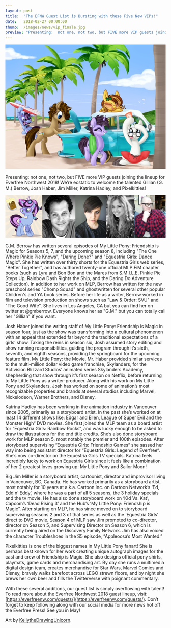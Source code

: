 ```yaml
---
layout: post
title:  "The EFNW Guest List is Bursting with these Five New VIPs!"
date:   2018-02-27 00:00:00
thumb:  /images/news/vip_finale.jpg
preview: "Presenting:  not one, not two, but FIVE more VIP guests joining the lineup for Everfree Northwest 2018!"
---
```


![](/images/news/vip_finale.jpg)

Presenting:  not one, not two, but FIVE more VIP guests joining the lineup for Everfree Northwest 2018!  We’re ecstatic to welcome the talented Gillian (G. M.) Berrow, Josh Haber, Jim Miller, Katrina Hadley, and Pixelkitties!

![](/images/news/vip_finale_heads.jpg)

G.M. Berrow has written several episodes of My Little Pony: Friendship is Magic for Seasons 5, 7, and the upcoming season 8, including "The One Where Pinkie Pie Knows", "Daring Done?" and "Equestria Girls: Dance Magic". She has written over thirty shorts for the Equestria Girls web series, "Better Together", and has authored twenty-one official MLP:FiM chapter books (such as Lyra and Bon Bon and the Mares from S.M.I.L.E, Pinkie Pie Steps Up, Rainbow Dash Rights the Ship, and the Daring Do Adventure Collection). In addition to her work on MLP, Berrow has written for the new preschool series "Chomp Squad" and ghostwritten for several other popular Children's and YA book series. Before her life as a writer, Berrow worked in film and television production on shows such as "Law & Order: SVU" and "The Good Wife". She lives in Los Angeles, CA but you can find her on twitter at @gmberrow. Everyone knows her as "G.M." but you can totally call her "Gillian" if you want.

Josh Haber joined the writing staff of My Little Pony: Friendship is Magic in season four, just as the show was transforming into a cultural phenomenon with an appeal that extended far beyond the traditional expectations of a girls’ show. Taking the reins in season six, Josh assumed story editing and show running responsibilities, guiding the program through it’s sixth, seventh, and eighth seasons, providing the springboard for the upcoming feature film, My Little Pony: the Movie. Mr. Haber provided similar services to the multi-million dollar video game franchise,
Skylanders, for the Activision Blizzard Studios’ animated series Skylanders Academy, shepherding that show through it’s first season on Netflix, before returning to My Little Pony as a writer-producer. Along with his work on My Little Pony and Skylanders, Josh has worked on some of animation’s most recognizable properties and brands at several studios including Marvel, Nickelodeon, Warner Brothers, and Disney.

Katrina Hadley has been working in the animation industry in Vancouver since 2005, primarily as a storyboard artist. In the past she’s worked on at least 14 different shows like: Edgar and Ellen, League of Super Evil and the Monster High“ DVD movies. She first joined the MLP team as a board artist for “Equestria Girls: Rainbow Rocks“, and was lucky enough to be asked to draw the illustrations for the end title credits. She’s also done storyboard work for MLP season 5, most notably the premier and 100th episodes. After storyboard supervising “Equestria Girls: Friendship Games“ she sassed her way into being assistant director for “Equestria Girls: Legend of Everfree“. She’s now co-director on the Equestria Girls TV specials. Katrina feels incredibly lucky to work on Equestria Girls since it feels like a combination of her 2 greatest loves growing up: My Little Pony and Sailor Moon!

Big Jim Miller is a storyboard artist, cartoonist, director and improvisor living in Vancouver, BC, Canada. He has worked primarily as a storyboard artist, most notably for 10 years at a.k.a. Cartoon Inc. on Cartoon Network’s ‘Ed, Edd n’ Eddy’, where he was a part of all 5 seasons, the 3 holiday specials and the tv movie. He has also done storyboard work on ‘Kid Vs. Kat’, Capcom’s ‘Dead Rising 3’ and the Hub’s ‘My Little Pony: Friendship is Magic”. After starting on MLP, he has since moved on to storyboard supervising seasons 2 and 3 of that series as well as the ‘Equestria Girls’ direct to DVD movie. Season 4 of MLP saw Jim promoted to co-director, director on Season 5, and Supervising Director on Season 6, which is currently being aired on the Discovery Family Network. Jim has also voiced the character Troubleshoes in the S5 episode, “Appleoosa’s Most Wanted.”

Pixelkitties is one of the biggest names in My Little Pony fanart!  She is perhaps best known for her work creating unique autograph images for the cast and crew of Friendship is Magic.  She also designs official pony shirts, playmats, game cards and merchandising art.  By day she runs a multimedia digital design team, creates merchandise for Star Wars, Marvel Comics and Disney, bravely walks barefoot across LEGO strewn floors, and by night she brews her own beer and fills the Twitterverse with poignant commentary.

With these several additions, our guest list is simply overflowing with talent!  To read more about the Everfree Northwest 2018 guest lineup, visit: [https://everfreenw.com/guests/](https://everfreenw.com/guests/). Don’t forget to keep following along with our social media for more news hot off the Everfree Press!  See you in May! 

Art by [KellytheDrawingUnicorn](https://kellythedrawinguni.deviantart.com/).
